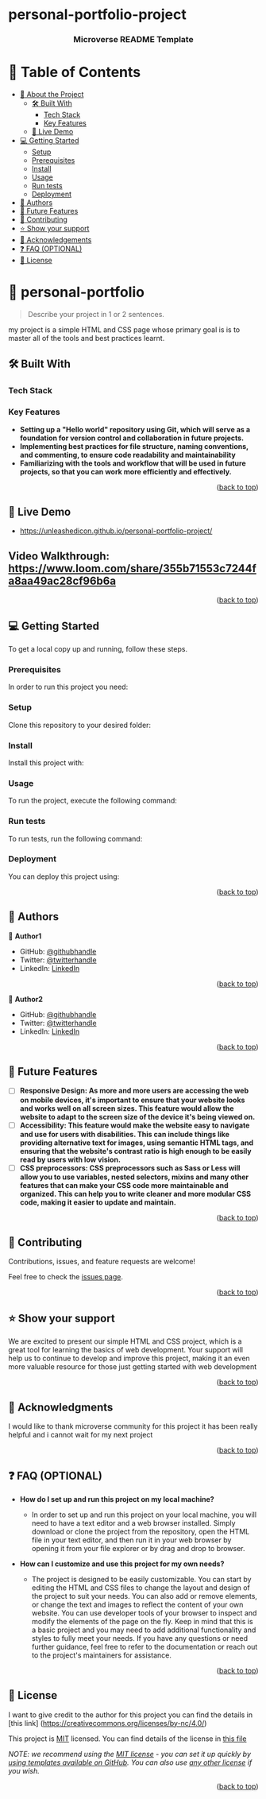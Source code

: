 # personal-portfolio-project
<a name="readme-top"></a>

<!--
HOW TO USE:
This is an example of how you may give instructions on setting up your project locally.

Modify this file to match your project and remove sections that don't apply.

REQUIRED SECTIONS:
- Table of Contents
- About the Project
  - Built With
  - Live Demo
- Getting Started
- Authors
- Future Features
- Contributing
- Show your support
- Acknowledgements
- License

OPTIONAL SECTIONS:
- FAQ

After you're finished please remove all the comments and instructions!
-->

<div align="center">
  <!-- You are encouraged to replace this logo with your own! Otherwise you can also remove it. -->

  <h3><b>Microverse README Template</b></h3>

</div>

<!-- TABLE OF CONTENTS -->

# 📗 Table of Contents

- [📖 About the Project](#about-project)
  - [🛠 Built With](#built-with)
    - [Tech Stack](#tech-stack)
    - [Key Features](#key-features)
  - [🚀 Live Demo](#live-demo)
- [💻 Getting Started](#getting-started)
  - [Setup](#setup)
  - [Prerequisites](#prerequisites)
  - [Install](#install)
  - [Usage](#usage)
  - [Run tests](#run-tests)
  - [Deployment](#triangular_flag_on_post-deployment)
- [👥 Authors](#authors)
- [🔭 Future Features](#future-features)
- [🤝 Contributing](#contributing)
- [⭐️ Show your support](#support)
- [🙏 Acknowledgements](#acknowledgements)
- [❓ FAQ (OPTIONAL)](#faq)
- [📝 License](#license)

<!-- PROJECT DESCRIPTION -->

# 📖 personal-portfolio <a name="about-project"></a>

> Describe your project in 1 or 2 sentences.

my project is a simple HTML and CSS page whose primary goal is is to master all of the tools and best practices learnt. 

## 🛠 Built With <a name="built-with"></a>

### Tech Stack <a name="tech-stack"></a>


<!-- Features -->

### Key Features <a name="key-features"></a>


- **Setting up a "Hello world" repository using Git, which will serve as a foundation for version control and collaboration in future projects.**
- **Implementing best practices for file structure, naming conventions, and commenting, to ensure code readability and maintainability**
- **Familiarizing with the tools and workflow that will be used in future projects, so that you can work more efficiently and effectively.**

<p align="right">(<a href="#readme-top">back to top</a>)</p>

<!-- LIVE DEMO -->

## 🚀 Live Demo <a name="live-demo"></a>


- https://unleashedicon.github.io/personal-portfolio-project/

## Video Walkthrough: https://www.loom.com/share/355b71553c7244fa8aa49ac28cf96b6a

<p align="right">(<a href="#readme-top">back to top</a>)</p>

<!-- GETTING STARTED -->

## 💻 Getting Started <a name="getting-started"></a>


To get a local copy up and running, follow these steps.

### Prerequisites

In order to run this project you need:
<!--
Example command:

```sh
 gem install rails
```
 -->

### Setup

Clone this repository to your desired folder:

<!--
Example commands:

```sh
  cd Hello-Microverse
  git clone git@github.com:Unleashedicon/Hello-Microverse.git
```
--->

### Install

Install this project with:

<!--
Example command:

```sh
  cd Hello-microverse
  gem install
```
--->

### Usage

To run the project, execute the following command:

<!--
Example command:

```sh
  rails server
```
--->

### Run tests

To run tests, run the following command:

<!--
Example command:

```sh
  bin/rails test test/models/article_test.rb
```
--->

### Deployment

You can deploy this project using:

<!--
Example:

```sh

```
 -->

<p align="right">(<a href="#readme-top">back to top</a>)</p>

<!-- AUTHORS -->

## 👥 Authors <a name="authors"></a>


👤 **Author1**

- GitHub: [@githubhandle](https://github.com/Unleashedicon)
- Twitter: [@twitterhandle](https://twitter.com/KipkuruiKelvin3e)
- LinkedIn: [LinkedIn](https://www.linkedin.com/in/kelvin-kipkurui-7b50b8252/)

<p align="right">(<a href="#readme-top">back to top</a>)</p>

👤 **Author2**

- GitHub: [@githubhandle](https://github.com/torobucci)
- Twitter: [@twitterhandle](https://twitter.com/KipkuruiKelvin3e)
- LinkedIn: [LinkedIn](https://www.linkedin.com/in/kelvin-kipkurui-7b50b8252/)

<p align="right">(<a href="#readme-top">back to top</a>)</p>


<!-- FUTURE FEATURES -->

## 🔭 Future Features <a name="future-features"></a>


- [ ] **Responsive Design: As more and more users are accessing the web on mobile devices, it's important to ensure that your website looks and works well on all screen sizes. This feature would allow the website to adapt to the screen size of the device it's being viewed on.**
- [ ] **Accessibility: This feature would make the website easy to navigate and use for users with disabilities. This can include things like providing alternative text for images, using semantic HTML tags, and ensuring that the website's contrast ratio is high enough to be easily read by users with low vision.**
- [ ] **CSS preprocessors: CSS preprocessors such as Sass or Less will allow you to use variables, nested selectors, mixins and many other features that can make your CSS code more maintainable and organized. This can help you to write cleaner and more modular CSS code, making it easier to update and maintain.**

<p align="right">(<a href="#readme-top">back to top</a>)</p>

<!-- CONTRIBUTING -->

## 🤝 Contributing <a name="contributing"></a>

Contributions, issues, and feature requests are welcome!

Feel free to check the [issues page](../../issues/).

<p align="right">(<a href="#readme-top">back to top</a>)</p>

<!-- SUPPORT -->

## ⭐️ Show your support <a name="support"></a>


We are excited to present our simple HTML and CSS project, which is a great tool for learning the basics of web development. Your support will help us to continue to develop and improve this project, making it an even more valuable resource for those just getting started with web development

<p align="right">(<a href="#readme-top">back to top</a>)</p>

<!-- ACKNOWLEDGEMENTS -->

## 🙏 Acknowledgments <a name="acknowledgements"></a>


I would like to thank microverse community for this project it has been really helpful and i cannot wait for my next project

<p align="right">(<a href="#readme-top">back to top</a>)</p>

<!-- FAQ (optional) -->

## ❓ FAQ (OPTIONAL) <a name="faq"></a>

- **How do I set up and run this project on my local machine?**

  - In order to set up and run this project on your local machine, you will need to have a text editor and a web browser installed. Simply download or clone the project from the repository, open the HTML file in your text editor, and then run it in your web browser by opening it from your file explorer or by drag and drop to browser.

- **How can I customize and use this project for my own needs?**

  - The project is designed to be easily customizable. You can start by editing the HTML and CSS files to change the layout and design of the project to suit your needs. You can also add or remove elements, or change the text and images to reflect the content of your own website. You can use developer tools of your browser to inspect and modify the elements of the page on the fly. Keep in mind that this is a basic project and you may need to add additional functionality and styles to fully meet your needs. If you have any questions or need further guidance, feel free to refer to the documentation or reach out to the project's maintainers for assistance.

<p align="right">(<a href="#readme-top">back to top</a>)</p>


<!-- LICENSE -->

## 📝 License <a name="license"></a>
I want to give credit to the author for this project you can find the details in [this link] (https://creativecommons.org/licenses/by-nc/4.0/)

This project is [MIT](./LICENSE) licensed.
You can find details of the license in [this file](https://github.com/Unleashedicon/personal-portfolio-project/blob/mobile-menu/license)

_NOTE: we recommend using the [MIT license](https://choosealicense.com/licenses/mit/) - you can set it up quickly by [using templates available on GitHub](https://docs.github.com/en/communities/setting-up-your-project-for-healthy-contributions/adding-a-license-to-a-repository). You can also use [any other license](https://choosealicense.com/licenses/) if you wish._

<p align="right">(<a href="#readme-top">back to top</a>)</p>

